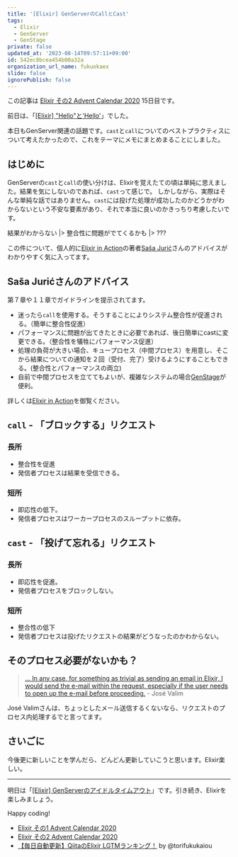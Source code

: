 ```yaml
---
title: '[Elixir] GenServerのCallとCast'
tags:
  - Elixir
  - GenServer
  - GenStage
private: false
updated_at: '2023-08-14T09:57:11+09:00'
id: 542ec8bcea454b00a32a
organization_url_name: fukuokaex
slide: false
ignorePublish: false
---
```

この記事は [Elixir その2 Advent Calendar 2020](https://qiita.com/advent-calendar/2020/elixir2) 15日目です。

前日は、「[[Elixir] "Hello"と'Hello'](https://qiita.com/mnishiguchi/private/47e1da86b975dc7f5f7e)」でした。

本日もGenServer関連の話題です。`cast`と`call`についてのベストプラクティスについて考えたかったので、これをテーマにメモにまとめまることにしました。

## はじめに

GenServerの`cast`と`call`の使い分けは、Elixirを覚えたての頃は単純に思えました。結果を気にしないのであれば、`cast`って感じで。
しかしながら、実際はそんな単純な話ではありません。`cast`には投げた処理が成功したのかどうかがわからないという不安な要素があり、それで本当に良いのかきっちり考慮したいです。

結果がわからない |> 整合性に問題がでてくるかも |> ???

この件について、個人的に[Elixir in Action](https://www.manning.com/books/elixir-in-action-second-edition)の著者[Saša Jurić](https://www.theerlangelist.com/)さんのアドバイスがわかりやすく気に入ってます。

## Saša Jurićさんのアドバイス

第７章や１１章でガイドラインを提示されてます。

- 迷ったら`call`を使用する。そうすることによりシステム整合性が促進される。（簡単に整合性促進）
- パフォーマンスに問題が出てきたときに必要であれば、後日簡単にcastに変更できる。（整合性を犠牲にパフォーマンス促進）
- 処理の負荷が大きい場合、キュープロセス（中間プロセス）を用意し、そこから結果についての通知を２回（受付、完了）受けるようにすることもできる。(整合性とパフォーマンスの両立)
- 自前で中間プロセスを立ててもよいが、複雑なシステムの場合[GenStage](https://hexdocs.pm/gen_stage/GenStage.html)が便利。

詳しくは[Elixir in Action](https://www.manning.com/books/elixir-in-action-second-edition)を御覧ください。

## `call` - 「ブロックする」リクエスト

### 長所

- 整合性を促進
- 発信者プロセスは結果を受信できる。

### 短所

- 即応性の低下。
- 発信者プロセスはワーカープロセスのスループットに依存。

## `cast` - 「投げて忘れる」リクエスト

### 長所

- 即応性を促進。
- 発信者プロセスをブロックしない。

### 短所

- 整合性の低下
- 発信者プロセスは投げたリクエストの結果がどうなったのかわからない。

## そのプロセス必要がないかも？

> [... In any case, for something as trivial as sending an email in Elixir, I would send the e-mail within the request, especially if the user needs to open up the e-mail before proceeding.](https://dashbit.co/blog/you-may-not-need-redis-with-elixir) - José Valim

José Valimさんは、ちょっとしたメール送信するくないなら、リクエストのプロセス内処理するでと言ってます。

## さいごに

今後更に新しいことを学んだら、どんどん更新していこうと思います。Elixir楽しい。

---

明日は「[[Elixir] GenServerのアイドルタイムアウト](https://qiita.com/mnishiguchi/private/1bcef0e91a413879d79a)」です。引き続き、Elixirを楽しみましょう。

Happy coding!

- [Elixir その1 Advent Calendar 2020](https://qiita.com/advent-calendar/2020/elixir)
- [Elixir その2 Advent Calendar 2020](https://qiita.com/advent-calendar/2020/elixir2)
- [【毎日自動更新】QiitaのElixir LGTMランキング！](https://qiita.com/torifukukaiou/items/1edb3e961acf002478fd) by @torifukukaiou
